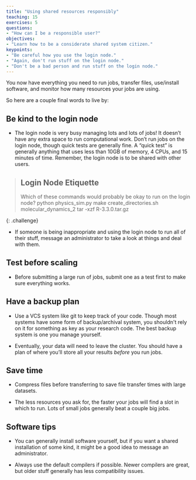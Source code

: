 ```yaml
---
title: "Using shared resources responsibly"
teaching: 15
exercises: 5
questions:
- "How can I be a responsible user?"
objectives:
- "Learn how to be a considerate shared system citizen."
keypoints:
- "Be careful how you use the login node."
- "Again, don't run stuff on the login node."
- "Don't be a bad person and run stuff on the login node."
---
```


You now have everything you need to run jobs, transfer files, use/install software,
and monitor how many resources your jobs are using.

So here are a couple final words to live by:

## Be kind to the login node

* The login node is very busy managing lots and lots of jobs! It doesn’t have any 
extra space to run computational work.  Don’t run jobs on the login node, though 
quick tests are generally fine. A “quick test” is generally anything that uses 
less than 10GB of memory, 4 CPUs, and 15 minutes of time. 
Remember, the login node is to be shared with other users.

> ## Login Node Etiquette
> 
> Which of these commands would probably be okay to run on the login node?
> python physics_sim.py
> make
> create_directories.sh
> molecular_dynamics_2
> tar -xzf R-3.3.0.tar.gz
> 
{: .challenge}

* If someone is being inappropriate and using the login node to run all of their stuff, 
  message an administrator to take a look at things and deal with them.

## Test before scaling

* Before submitting a large run of jobs, submit one as a test first to make sure everything works.

## Have a backup plan

* Use a VCS system like git to keep track of your code. Though most systems have some form
  of backup/archival system, you shouldn't rely on it for something as key as your research code.
  The best backup system is one you manage yourself.

* Eventually, your data will need to leave the cluster.  You should have a plan of 
where you’ll store all your results *before* you run jobs.  

## Save time

* Compress files before transferring to save file transfer times with large datasets.  

* The less resources you ask for, the faster your jobs will find a slot in which to run.
  Lots of small jobs generally beat a couple big jobs.

## Software tips

* You can generally install software yourself, but if you want a shared installation of some kind,
  it might be a good idea to message an administrator.

* Always use the default compilers if possible. Newer compilers are great, but older stuff generally
  has less compatibility issues.

